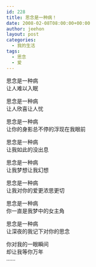 ```yaml
---
id: 228
title: 思念是一种病！
date: 2008-02-08T08:00:00+00:00
author: jeehon
layout: post
categories:
  - 我的生活
tags:
  - 思念
  - 爱
---
```

思念是一种病  
让人难以入眠

思念是一种病  
让人欣喜让人忧

思念是一种病  
让你的身影总不停的浮现在我眼前

思念是一种病  
让我如此的没出息

思念是一种病  
让我梦想让我幻想

思念是一种病  
让我对你的爱更浓思更切

思念是一种病  
你一直是我梦中的女主角

思念是一种病  
让深夜的我记下对你的思念

你对我的一眼瞬间  
却让我等你万年  
……